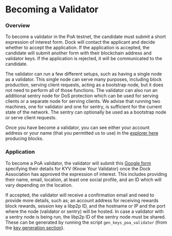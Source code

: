 # Becoming a Validator

### Overview

To become a validator in the PoA testnet, the candidate must submit a short expression of interest form. Dock will contact the applicant and decide whether to accept the application. If the application is accepted, the candidate will submit another form with their blockchain address and validator keys. If the application is rejected, it will be communicated to the candidate. 

The validator can run a few different setups, such as having a single node as a validator. This single node can serve many purposes, including block production, serving client requests, acting as a bootstrap node, but it does not need to perform all of those functions. The validator can also run an additional sentry node for DoS protection which can be used for serving clients or a separate node for serving clients. We advise that running two machines, one for validator and one for sentry, is sufficient for the current state of the network. The sentry can optionally be used as a bootstrap node or serve client requests.

Once you have become a validator, you can see either your account address or your name \(that you permitted us to use\) in the [explorer here](https://fe.dock.io/#/explorer) producing blocks.

### Application

To become a PoA validator, the validator will submit this [Google form](https://docs.google.com/forms/d/e/1FAIpQLSc_jjdscJCF9l8hyYnsIa45_EDQ22zk9jiVQiTZI7THb8ozWw/viewform?pli=1) specifying their details for KYV \(Know Your Validator\) once the Dock Association has approved the expression of interest. This includes providing their name, email, location, at least one social profile, and an ID which will vary depending on the location.

If accepted, the validator will receive a confirmation email and need to provide more details, such as; an account address for receiving rewards block rewards,  session key a libp2p ID, and the hostname or IP and the port where the node \(validator or sentry\) will be hosted. In case a validator with a sentry node is being run, the libp2p ID of the sentry node must be shared. These can be generated by running the script `gen_keys_poa_validator` \(from the [key generation section](tooling/key-generation.md)\). 

